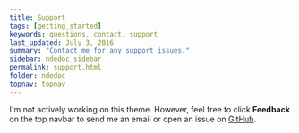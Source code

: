 ```yaml
---
title: Support
tags: [getting_started]
keywords: questions, contact, support
last_updated: July 3, 2016
summary: "Contact me for any support issues."
sidebar: ndedoc_sidebar
permalink: support.html
folder: ndedoc
topnav: topnav
---
```


I'm not actively working on this theme. However, feel free to click **Feedback** on the top navbar to send me an email or open an issue on [GitHub](https://github.com/tomjoht/documentation-theme-jekyll/issues).
